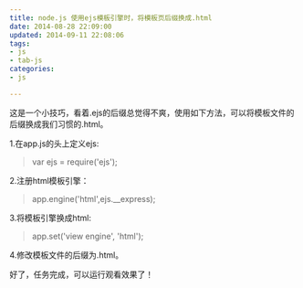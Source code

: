 ```yaml
---
title: node.js 使用ejs模板引擎时，将模板页后缀换成.html
date: 2014-08-28 22:09:00
updated: 2014-09-11 22:08:06
tags: 
- js
- tab-js
categories: 
- js

---
```

这是一个小技巧，看着.ejs的后缀总觉得不爽，使用如下方法，可以将模板文件的后缀换成我们习惯的.html。

1.在app.js的头上定义ejs:
>var ejs = require('ejs');


<!--more-->


2.注册html模板引擎：
>app.engine('html',ejs.__express);

3.将模板引擎换成html:
>app.set('view engine', 'html');

4.修改模板文件的后缀为.html。

好了，任务完成，可以运行观看效果了！